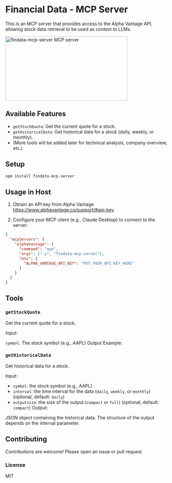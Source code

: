 # Financial Data - MCP Server

This is an MCP server that provides access to the Alpha Vantage API, allowing stock data retrieval to be used as context to LLMs.

<a href="https://glama.ai/mcp/servers/czslwc47w9"><img width="380" height="200" src="https://glama.ai/mcp/servers/czslwc47w9/badge" alt="findata-mcp-server MCP server" /></a>

## Available Features

*   `getStockQuote`: Get the current quote for a stock.
*   `getHistoricalData`: Get historical data for a stock (daily, weekly, or monthly).
*   (More tools will be added later for technical analysis, company overview, etc.)

## Setup

```bash
npm install findata-mcp-server
```

## Usage in Host
1. Obtain an API key from Alpha Vantage https://www.alphavantage.co/support/#api-key.


2. Configure your MCP client (e.g., Claude Desktop) to connect to the server:

```JSON
{
  "mcpServers": {
    "alphaVantage": {
      "command": "npx",
      "args": ["-y", "findata-mcp-server"],
      "env": {
        "ALPHA_VANTAGE_API_KEY": "PUT_YOUR_API_KEY_HERE"
      }
    }
  }
}
```

## Tools
### `getStockQuote`
Get the current quote for a stock.

Input:

`symbol`: The stock symbol (e.g., AAPL)
Output Example:


### `getHistoricalData`
Get historical data for a stock.

Input:

- `symbol`: the stock symbol (e.g., AAPL)
- `interval`: the time interval for the data (`daily`, `weekly`, or `monthly`) (optional, default: `daily`)
- `outputsize`: the size of the output (`compact` or `full`) (optional, default: `compact`)
Output:

JSON object containing the historical data. The structure of the output depends on the interval parameter.

## Contributing
Contributions are welcome! Please open an issue or pull request.


### License
MIT
